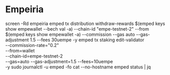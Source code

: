 # Empeiria
screen -Rd empeiria
emped tx distribution withdraw-rewards $(emped keys show empewallet --bech val -a) --chain-id "empe-testnet-2" --from $(emped keys show empewallet -a) --commission --gas auto --gas-adjustment 1.5 --fees 30uempe -y
emped tx staking edit-validator \
  --commission-rate="0.2" \
  --from=wallet \
  --chain-id=empe-testnet-2 \
  --gas=auto --gas-adjustment=1.5 --fees=10uempe \
  -y
sudo journalctl -u emped -fo cat --no-hostname
emped status | jq

